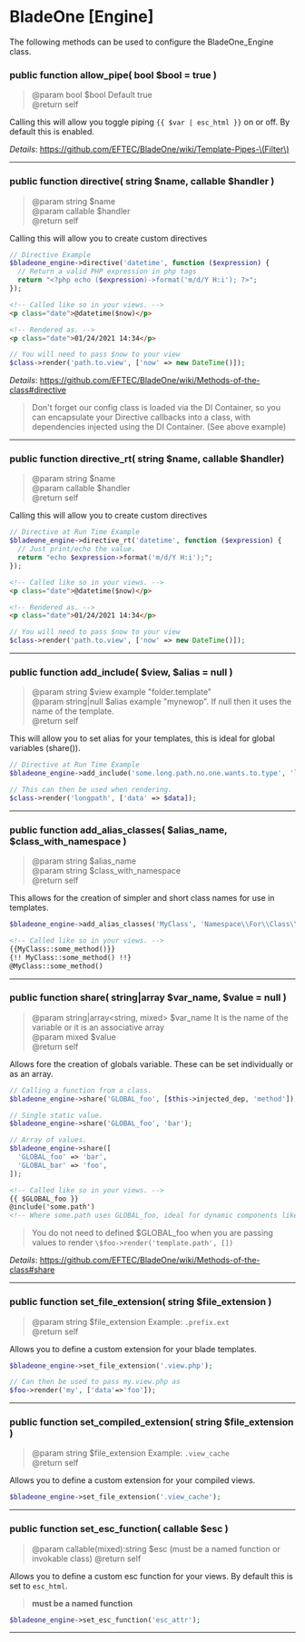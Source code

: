 # BladeOne \[Engine]

The following methods can be used to configure the BladeOne_Engine class.


### **public function allow_pipe( bool $bool = true )**
> @param bool $bool Default true  
> @return self  

Calling this will allow you toggle piping `{{ $var | esc_html }}` on or off. By default this is enabled.  

*Details*: https://github.com/EFTEC/BladeOne/wiki/Template-Pipes-\(Filter\)

---

### **public function directive( string $name, callable $handler )**
> @param string   $name  
> @param callable $handler  
> @return self  

Calling this will allow you to create custom directives
```php
// Directive Example
$bladeone_engine->directive('datetime', function ($expression) {
  // Return a valid PHP expression in php tags
  return "<?php echo ($expression)->format('m/d/Y H:i'); ?>";
});
```
```html
<!-- Called like so in your views. -->
<p class="date">@datetime($now)</p> 

<!-- Rendered as. -->
<p class="date">01/24/2021 14:34</p>
```
```php
// You will need to pass $now to your view
$class->render('path.to.view', ['now' => new DateTime()]);
```

*Details*: https://github.com/EFTEC/BladeOne/wiki/Methods-of-the-class#directive

> Don't forget our config class is loaded via the DI Container, so you can encapsulate your Directive callbacks into a class, with dependencies injected using the DI Container. (See above example)
---

### **public function directive_rt( string $name, callable $handler)**
> @param string   $name  
> @param callable $handler  
> @return self  

Calling this will allow you to create custom directives
```php
// Directive at Run Time Example
$bladeone_engine->directive_rt('datetime', function ($expression) {
  // Just print/echo the value.
  return "echo $expression->format('m/d/Y H:i');";
});
```
```html
<!-- Called like so in your views. -->
<p class="date">@datetime($now)</p> 

<!-- Rendered as. -->
<p class="date">01/24/2021 14:34</p>
```
```php
// You will need to pass $now to your view
$class->render('path.to.view', ['now' => new DateTime()]);
```
---

### **public function add_include( $view, $alias = null )**
> @param string      $view  example "folder.template"  
> @param string|null $alias example "mynewop". If null then it uses the name of the template.  
> @return self  

This will allow you to set alias for your templates, this is ideal for global variables (share()).
```php
// Directive at Run Time Example
$bladeone_engine->add_include('some.long.path.no.one.wants.to.type', 'longpath');

// This can then be used when rendering.
$class->render('longpath', ['data' => $data]);
```
---

### **public function add_alias_classes( $alias_name, $class_with_namespace )**
> @param string $alias_name  
> @param string $class_with_namespace  
> @return self  
 
This allows for the creation of simpler and short class names for use in templates.
```php
$bladeone_engine->add_alias_classes('MyClass', 'Namespace\\For\\Class\\MyClass');
```
```html
<!-- Called like so in your views. -->
{{MyClass::some_method()}}
{!! MyClass::some_method() !!}
@MyClass::some_method()
```

---

### **public function share( string|array $var_name, $value = null )**
> @param string|array<string, mixed> $var_name It is the name of the variable or it is an associative array  
> @param mixed        $value  
> @return self

Allows fore the creation of globals variable. These can be set individually or as an array.
```php
// Calling a function from a class.
$bladeone_engine->share('GLOBAL_foo', [$this->injected_dep, 'method']);

// Single static value.
$bladeone_engine->share('GLOBAL_foo', 'bar');

// Array of values.
$bladeone_engine->share([
  'GLOBAL_foo' => 'bar',
  'GLOBAL_bar' => 'foo',
]);
```
```html
<!-- Called like so in your views. -->
{{ $GLOBAL_foo }}
@include('some.path') 
<!-- Where some.path uses GLOBAL_foo, ideal for dynamic components like nav menus >
```
> You do not need to defined \$GLOBAL_foo when you are passing values to render `\$foo->render('template.path', [])`

*Details*: https://github.com/EFTEC/BladeOne/wiki/Methods-of-the-class#share

---

### **public function set_file_extension( string $file_extension )**
> @param string $file_extension Example: `.prefix.ext`  
> @return self  
 
Allows you to define a custom extension for your blade templates.
```php
$bladeone_engine->set_file_extension('.view.php');

// Can then be used to pass my.view.php as
$foo->render('my', ['data'=>'foo']);
```

---

### **public function set_compiled_extension( string $file_extension )**
> @param string $file_extension  Example: `.view_cache`   
> @return self  
 
Allows you to define a custom extension for your compiled views.
```php
$bladeone_engine->set_file_extension('.view_cache');
```
---

### **public function set_esc_function( callable $esc )**
> @param callable(mixed):string $esc (must be a named function or invokable class) 
> @return self  
 
Allows you to define a custom esc function for your views. By default this is set to `esc_html`.

> **must be a named function**

```php
$bladeone_engine->set_esc_function('esc_attr');
```
---
